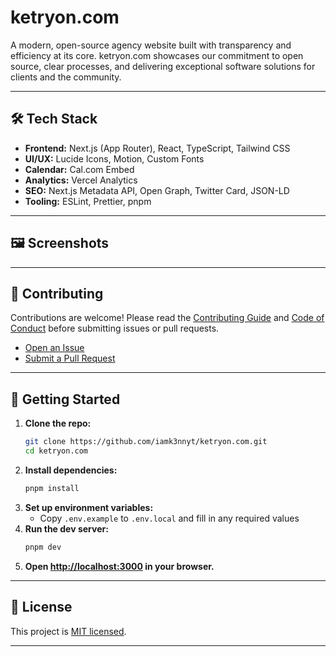 # ketryon.com

A modern, open-source agency website built with transparency and efficiency at its core. ketryon.com showcases our commitment to open source, clear processes, and delivering exceptional software solutions for clients and the community.

---

## 🛠️ Tech Stack

- **Frontend:** Next.js (App Router), React, TypeScript, Tailwind CSS
- **UI/UX:** Lucide Icons, Motion, Custom Fonts
- **Calendar:** Cal.com Embed
- **Analytics:** Vercel Analytics
- **SEO:** Next.js Metadata API, Open Graph, Twitter Card, JSON-LD
- **Tooling:** ESLint, Prettier, pnpm

---

## 🖼️ Screenshots

<!-- Add screenshots of the landing page, calendar integration, and UI components here -->

---

## 📝 Contributing

Contributions are welcome! Please read the [Contributing Guide](./CONTRIBUTING.md) and [Code of Conduct](./CODE_OF_CONDUCT.md) before submitting issues or pull requests.

- [Open an Issue](https://github.com/iamk3nnyt/ketryon.com/issues)
- [Submit a Pull Request](https://github.com/iamk3nnyt/ketryon.com/pulls)

---

## 🏁 Getting Started

1. **Clone the repo:**
   ```sh
   git clone https://github.com/iamk3nnyt/ketryon.com.git
   cd ketryon.com
   ```
2. **Install dependencies:**
   ```sh
   pnpm install
   ```
3. **Set up environment variables:**
   - Copy `.env.example` to `.env.local` and fill in any required values
4. **Run the dev server:**
   ```sh
   pnpm dev
   ```
5. **Open [http://localhost:3000](http://localhost:3000) in your browser.**

---

## 📄 License

This project is [MIT licensed](./LICENSE).

---
